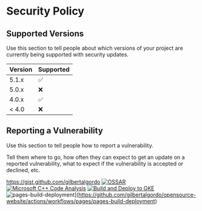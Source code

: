 # Security Policy

## Supported Versions

Use this section to tell people about which versions of your project are
currently being supported with security updates.

| Version | Supported          |
| ------- | ------------------ |
| 5.1.x   | :white_check_mark: |
| 5.0.x   | :x:                |
| 4.0.x   | :white_check_mark: |
| < 4.0   | :x:                |

## Reporting a Vulnerability

Use this section to tell people how to report a vulnerability.

Tell them where to go, how often they can expect to get an update on a
reported vulnerability, what to expect if the vulnerability is accepted or
declined, etc.

https://gist.github.com/gilbertalgordo
[![OSSAR](https://github.com/gilbertalgordo/opensource-website/actions/workflows/ossar.yml/badge.svg)](https://github.com/gilbertalgordo/opensource-website/actions/workflows/ossar.yml)
[![Microsoft C++ Code Analysis](https://github.com/gilbertalgordo/opensource-website/actions/workflows/msvc.yml/badge.svg)](https://github.com/gilbertalgordo/opensource-website/actions/workflows/msvc.yml)
[![Build and Deploy to GKE](https://github.com/gilbertalgordo/opensource-website/actions/workflows/google.yml/badge.svg)](https://github.com/gilbertalgordo/opensource-website/actions/workflows/google.yml)
![pages-build-deployment](https://github.com/gilbertalgordo/opensource-website/actions/workflows/pages/pages-build-deployment/badge.svg)](https://github.com/gilbertalgordo/opensource-website/actions/workflows/pages/pages-build-deployment)
